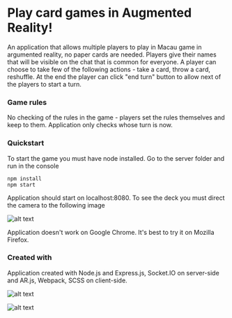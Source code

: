 # Play card games in Augmented Reality!

An application that allows multiple players to play in Macau game in argumented reality, no paper cards are needed. Players give their names that will be visible on the chat that is common for everyone. A player can choose to take few of the following actions - take a card, throw a card, reshuffle. At the end the player can click "end turn" button to allow next of the players to start a turn.

### Game rules

No checking of the rules in the game - players set the rules themselves and keep to them. Application only checks whose turn is now.

### Quickstart

To start the game you must have node installed. Go to the server folder and run in the console
```
npm install
npm start
```
Application should start on localhost:8080. To see the deck you must direct the camera to the following image

![alt text](https://i.imgur.com/aieLXEn.png)

Application doesn't work on Google Chrome. It's best to try it on Mozilla Firefox.

### Created with

Application created with Node.js and Express.js, Socket.IO on server-side and AR.js, Webpack, SCSS on client-side.

![alt text](https://raw.githubusercontent.com/wjankowska/screenshots/master/ar-macau.png)

![alt text](https://raw.githubusercontent.com/wjankowska/screenshots/master/ar-macau2.png)
